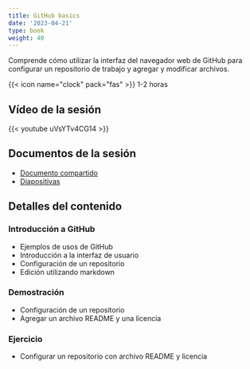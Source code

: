 ```yaml
---
title: GitHub basics
date: '2023-04-21'
type: book
weight: 40
---
```


Comprende cómo utilizar la interfaz del navegador web de GitHub para configurar un repositorio de trabajo y agregar y modificar archivos.

<!--more-->

{{< icon name="clock" pack="fas" >}} 1-2 horas

## Vídeo de la sesión

{{< youtube uVsYTv4CG14 >}}

## Documentos de la sesión
- [Documento compartido](https://docs.google.com/document/d/1W-y-PkJShLHfaTIgIzdqj0iGOLOL8lULaFt-co_ZICc/edit?usp=sharing)
- [Diapositivas](https://docs.google.com/presentation/d/16kd4sn_BfjgaJTmnP-6PiXTJ5220wHW-TIdhWRU-l8o/edit?usp=sharing)

## Detalles del contenido
### Introducción a GitHub
- Ejemplos de usos de GitHub
- Introducción a la interfaz de usuario
- Configuración de un repositorio
- Edición utilizando markdown

### Demostración
- Configuración de un repositorio
- Agregar un archivo README y una licencia

### Ejercicio
- Configurar un repositorio con archivo README y licencia
